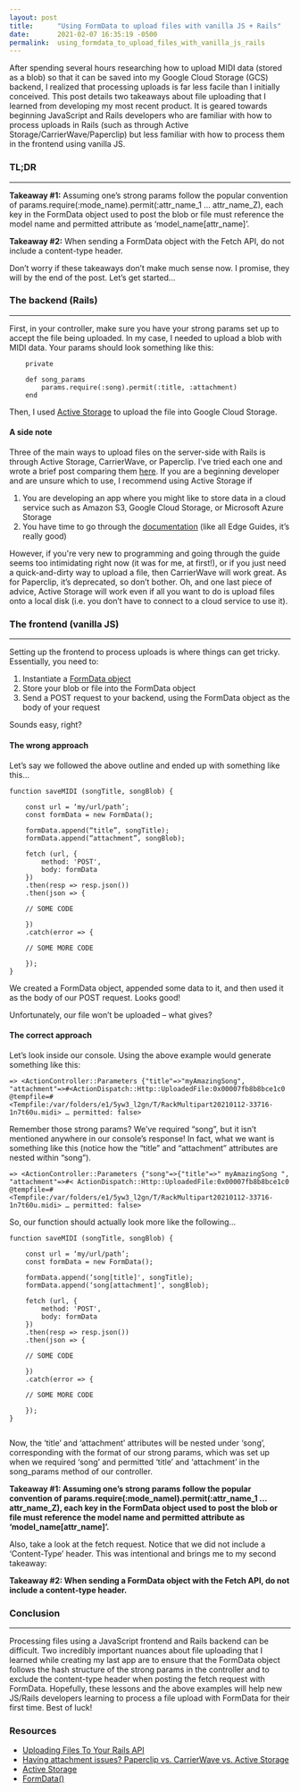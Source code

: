 ```yaml
---
layout: post
title:      "Using FormData to upload files with vanilla JS + Rails"
date:       2021-02-07 16:35:19 -0500
permalink:  using_formdata_to_upload_files_with_vanilla_js_rails
---
```



After spending several hours researching how to upload MIDI data (stored as a blob) so that it can be saved into my Google Cloud Storage (GCS) backend, I realized that processing uploads is far less facile than I initially conceived. This post details two takeaways about file uploading that I learned from developing my most recent product. It is geared towards beginning JavaScript and Rails developers who are familiar with how to process uploads in Rails (such as through Active Storage/CarrierWave/Paperclip) but less familiar with how to process them in the frontend using vanilla JS.

### TL;DR
***

**Takeaway #1:** Assuming one’s strong params follow the popular convention of params.require(:mode_name).permit(:attr_name_1 …  attr_name_Z), each key in the FormData object used to post the blob or file must reference the model name and permitted attribute as ‘model_name[attr_name]’.


**Takeaway #2:** When sending a FormData object with the Fetch API, do not include a content-type header.


Don’t worry if these takeaways don’t make much sense now. I promise, they will by the end of the post. Let’s get started…

### The backend (Rails)
***

First, in your controller, make sure you have your strong params set up to accept the file being uploaded. In my case, I needed to upload a blob with MIDI data. Your params should look something like this:

```
    private

    def song_params
        params.require(:song).permit(:title, :attachment)
    end
```

Then, I used [Active Storage](https://edgeguides.rubyonrails.org/active_storage_overview.html) to upload the file into Google Cloud Storage.

#### A side note

Three of the main ways to upload files on the server-side with Rails is through Active Storage, CarrierWave, or Paperclip. I’ve tried each one and wrote a brief post comparing them [here](https://alexander-mc.github.io/havingattachmentissuespaperclipvscarrierwavevsactivestorage). If you are a beginning developer and are unsure which to use, I recommend using Active Storage if

1. You are developing an app where you might like to store data in a cloud service such as Amazon S3, Google Cloud Storage, or Microsoft Azure Storage
2. You have time to go through the [documentation](https://edgeguides.rubyonrails.org/activestorageoverview.html) (like all Edge Guides, it’s really good)
 
However, if you're very new to programming and going through the guide seems too intimidating right now (it was for me, at first!), or if you just need a quick-and-dirty way to upload a file, then CarrierWave will work great. As for Paperclip, it’s deprecated, so don’t bother. Oh, and one last piece of advice, Active Storage will work even if all you want to do is  upload files onto a local disk (i.e. you don’t have to connect to a cloud service to use it).

### The frontend (vanilla JS)
***

Setting up the frontend to process uploads is where things can get tricky. Essentially, you need to:

1. Instantiate a [FormData object]( https://developer.mozilla.org/en-US/docs/Web/API/FormData/FormData)
2. Store your blob or file into the FormData object
3. Send a POST request to your backend, using the FormData object as the body of your request

Sounds easy, right?

#### The wrong approach

Let’s say we followed the above outline and ended up with something like this…

```
function saveMIDI (songTitle, songBlob) {

    const url = ‘my/url/path’;
    const formData = new FormData();

    formData.append(“title”, songTitle);
    formData.append(“attachment”, songBlob);

    fetch (url, {
        method: 'POST',
        body: formData
    })
    .then(resp => resp.json())
    .then(json => {
	
	// SOME CODE

    })
    .catch(error => {

	// SOME MORE CODE        

    });
}
```

We created a FormData object, appended some data to it, and then used it as the body of our POST request. Looks good!

Unfortunately, our file won’t be uploaded – what gives?

#### The correct approach

Let’s look inside our console. Using the above example would generate something like this:

```
=> <ActionController::Parameters {"title"=>"myAmazingSong", "attachment"=>#<ActionDispatch::Http::UploadedFile:0x00007fb8b8bce1c0 @tempfile=#<Tempfile:/var/folders/e1/5yw3_l2gn/T/RackMultipart20210112-33716-1n7t60u.midi> … permitted: false>
```


Remember those strong params? We’ve required “song”, but it isn’t mentioned anywhere in our console’s response! In fact, what we want is something like this (notice how the “title” and “attachment” attributes are nested within “song”).

```
=> <ActionController::Parameters {"song"=>{"title"=>" myAmazingSong ", "attachment"=>#< ActionDispatch::Http::UploadedFile:0x00007fb8b8bce1c0 @tempfile=#<Tempfile:/var/folders/e1/5yw3_l2gn/T/RackMultipart20210112-33716-1n7t60u.midi> … permitted: false>
```

So, our function should actually look more like the following…

```
function saveMIDI (songTitle, songBlob) {

    const url = ‘my/url/path’;
    const formData = new FormData();

    formData.append(‘song[title]', songTitle);
    formData.append(‘song[attachment]', songBlob);

    fetch (url, {
        method: 'POST',
        body: formData
    })
    .then(resp => resp.json())
    .then(json => {
	
	// SOME CODE

    })
    .catch(error => {

	// SOME MORE CODE        

    });
}


```

Now, the ‘title’ and ‘attachment’ attributes will be nested under ‘song’, corresponding with the format of our strong params, which was set up when we required ‘song’ and permitted ‘title’ and ‘attachment’ in the song_params method of our controller.

**Takeaway #1: Assuming one’s strong params follow the popular convention of params.require(:mode_namel).permit(:attr_name_1 …  attr_name_Z), each key in the FormData object used to post the blob or file must reference the model name and permitted attribute as ‘model_name[attr_name]’.**

Also, take a look at the fetch request. Notice that we did not include a ‘Content-Type’ header. This was intentional and brings me to my second takeaway:

**Takeaway #2: When sending a FormData object with the Fetch API, do not include a content-type header.**


### Conclusion
***
Processing files using a JavaScript frontend and Rails backend can be difficult. Two incredibly important nuances about file uploading that I learned while creating my last app are to ensure that the FormData object follows the hash structure of the strong params in the controller and to exclude the content-type header when posting the fetch request with FormData. Hopefully, these lessons and the above examples will help new JS/Rails developers learning to process a file upload with FormData for their first time. Best of luck!


### Resources

* [Uploading Files To Your Rails API]( https://itnext.io/uploading-files-to-your-rails-api-6b293a4a5c90)
* [Having attachment issues? Paperclip vs. CarrierWave vs. Active Storage]( https://alexander-mc.github.io/having_attachment_issues_paperclip_vs_carrierwave_vs_active_storage)
* [Active Storage](https://edgeguides.rubyonrails.org/active_storage_overview.html)
* [FormData()]( https://developer.mozilla.org/en-US/docs/Web/API/FormData/FormData)

